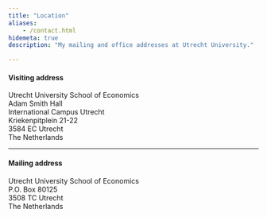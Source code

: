 ```yaml
---
title: "Location"
aliases:
    - /contact.html
hidemeta: true
description: "My mailing and office addresses at Utrecht University."

---
```


#### Visiting address

Utrecht University School of Economics  
Adam Smith Hall  
International Campus Utrecht  
Kriekenpitplein 21-22  
3584 EC Utrecht  
The Netherlands  

---

#### Mailing address

Utrecht University School of Economics  
P.O. Box 80125  
3508 TC Utrecht  
The Netherlands



